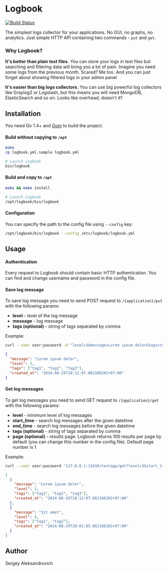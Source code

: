 # Logbook
[![Build Status](https://travis-ci.org/DarthSim/logbook.svg?branch=master)](https://travis-ci.org/DarthSim/logbook)

The simplest logs collector for your applications. No GUI, no graphs, no analytics. Just simple HTTP API containing two commands - `put` and `get`.

### Why Logbook?
__It's better than plain text files.__ You can store your logs in text files but searching and filtering data will bring you a lot of pain. Imagine you need some logs from the previous month. Scared? Me too. And you can just forget about showing filtered logs in your admin panel.

__It's easier than big logs collectors.__ You can use big powerful log collectors like Graylog2 or Logstash, but this means you will need MongoDB, ElasticSearch and so on. Looks like overhead, doesn't it?

## Installation
You need Go 1.4+ and [Gom](https://github.com/mattn/gom) to build the project.

#### Build without copying to `/opt`

```bash
make
cp logbook.yml.sample logbook.yml

# Launch Logbook
bin/logbook
```

#### Build and copy to `/opt`

```bash
make && make install

# Launch Logbook
/opt/logbook/bin/logbook
```

#### Configuration

You can specify the path to the config file using `--config` key:

```bash
/opt/logbook/bin/logbook --config /etc/logbook/logbook.yml
```

## Usage
#### Authentication
Every request to Logbook should contain basic HTTP authentication. You can find and change username and password in the config file.

#### Save log message
To save log message you need to send POST request to `/{application}/put` with the following params:

* __level__ - level of the log message
* __message__ - log message
* __tags (optional)__ - string of tags separated by comma

Example:

```bash
curl --user user:password -d "level=3&message=Lorem ipsum dolor&tags=tag1,tag2,tag3" 127.0.0.1:11610/testapp/put
```

```json
{
  "message": "Lorem ipsum dolor",
  "level": 3,
  "tags": ["tag1", "tag2", "tag3"],
  "created_at": "2014-08-29T20:12:07.062186202+07:00"
}
```

#### Get log messages
To get log messages you need to send GET request to `/{application}/get` with the following params:

* __level__ - minimum level of log messages
* __start_time__ - search log messages after the given datetime
* __end_time__ - search log messages before the given datetime
* __tags (optional)__ - string of tags separated by comma
* __page (optional)__ - results page. Logbook returns 100 results per page by default (you can change this number in the config file). Default page number is 1

Example:

```bash
curl --user user:password "127.0.0.1:11610/testapp/get?level=3&start_time=2014-08-01&end_time=2014-08-31&tags=tag1,tag2"
```

```json
[
  {
    "message": "Lorem ipsum dolor",
    "level": 3,
    "tags": ["tag1", "tag2", "tag3"],
    "created_at": "2014-08-28T18:12:07.062186202+07:00"
  },
  {
    "message": "Sit amet",
    "level": 4,
    "tags": ["tag1", "tag2"],
    "created_at": "2014-08-29T20:01:05.062186202+07:00"
  }
]
```

## Author

Sergey Aleksandrovich
